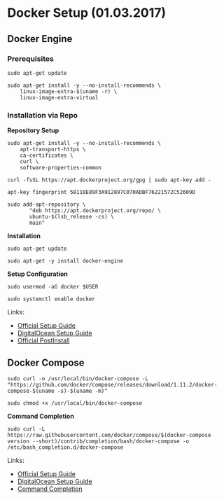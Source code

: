 # Docker Setup (01.03.2017)

## Docker Engine

### Prerequisites

```
sudo apt-get update

sudo apt-get install -y --no-install-recommends \
    linux-image-extra-$(uname -r) \
    linux-image-extra-virtual
```

### Installation via Repo

__Repository Setup__
```
sudo apt-get install -y --no-install-recommends \
    apt-transport-https \
    ca-certificates \
    curl \
    software-properties-common

curl -fsSL https://apt.dockerproject.org/gpg | sudo apt-key add -

apt-key fingerprint 58118E89F3A912897C070ADBF76221572C52609D

sudo add-apt-repository \
       "deb https://apt.dockerproject.org/repo/ \
       ubuntu-$(lsb_release -cs) \
       main"
```

__Installation__
```
sudo apt-get update

sudo apt-get -y install docker-engine
```

__Setup Configuration__
```
sudo usermod -aG docker $USER

sudo systemctl enable docker
```

Links:
- [Official Setup Guide](https://docs.docker.com/engine/installation/linux/ubuntu/)
- [DigitalOcean Setup Guide](https://www.digitalocean.com/community/tutorials/how-to-install-and-use-docker-on-ubuntu-16-04)
- [Official PostInstall](https://docs.docker.com/engine/installation/linux/linux-postinstall/)

## Docker Compose

```
sudo curl -o /usr/local/bin/docker-compose -L "https://github.com/docker/compose/releases/download/1.11.2/docker-compose-$(uname -s)-$(uname -m)"

sudo chmod +x /usr/local/bin/docker-compose
```

__Command Completion__
```
sudo curl -L https://raw.githubusercontent.com/docker/compose/$(docker-compose version --short)/contrib/completion/bash/docker-compose -o /etc/bash_completion.d/docker-compose
```

Links:
- [Official Setup Guide](https://docs.docker.com/compose/install/)
- [DigitalOcean Setup Guide](https://www.digitalocean.com/community/tutorials/how-to-install-docker-compose-on-ubuntu-16-04)
- [Command Completion](https://docs.docker.com/compose/completion/)
